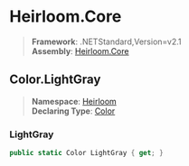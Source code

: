# Heirloom.Core

> **Framework**: .NETStandard,Version=v2.1  
> **Assembly**: [Heirloom.Core][0]  

## Color.LightGray

> **Namespace**: [Heirloom][0]  
> **Declaring Type**: [Color][1]  

### LightGray

```cs
public static Color LightGray { get; }
```

[0]: ../../../Heirloom.Core.md
[1]: ../Color.md
